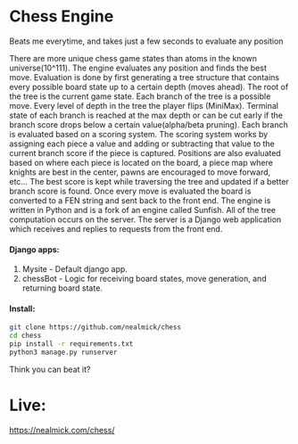 # Chess Engine

Beats me everytime, and takes just a few seconds to evaluate any position

There are more unique chess game states than atoms in the known universe(10^111).  The engine evaluates any position and finds the best move.  Evaluation is done by first generating a tree structure that contains every possible board state up to a certain depth (moves ahead).  The root of the tree is the current game state.  Each branch of the tree is a possible move.  Every level of depth in the tree the player flips (MiniMax).  Terminal state of each branch is reached at the max depth or can be cut early if the branch score drops below a certain value(alpha/beta pruning).  Each branch is evaluated based on a scoring system.  The scoring system works by assigning each piece a value and adding or subtracting that value to the current branch score if the piece is captured.  Positions are also evaluated based on where each piece is located on the board, a piece map where knights are best in the center, pawns are encouraged to move forward, etc… The best score is kept while traversing the tree and updated if a better branch score is found.  Once every move is evaluated the board is converted to a FEN string and sent back to the front end.  The engine is written in Python and is a fork of an engine called Sunfish.  All of the tree computation occurs on the server.  The server is a Django web application which receives and replies to requests from the front end.

#### Django apps:
1.  Mysite - Default django app.
2.  chessBot - Logic for receiving board states, move generation, and returning board state.

#### Install:

```bash
git clone https://github.com/nealmick/chess
cd chess
pip install -r requirements.txt
python3 manage.py runserver
```

Think you can beat it?
# Live:
https://nealmick.com/chess/

